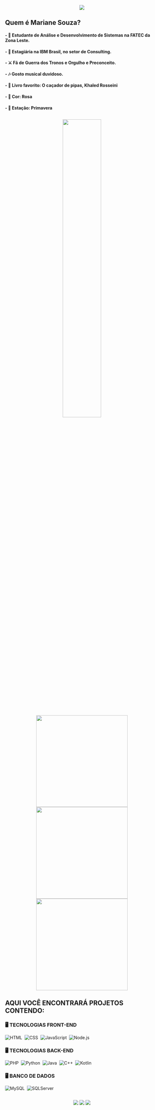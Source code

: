 <div align="center">
<img src="https://readme-typing-svg.herokuapp.com/?lines=Hello%20World!;Eu%20sou%20Mariane%20Souza;Eu%20tenho%2019%20anos;Eu%20estudo%20ADS%20na%20FATEC;Bem-vindo%20ao%20meu%20GitHub!&font=Pacifico&center=true&width=650&height=120&color=1fe0bf&vCenter=true&size=45%22">
</div>


## Quem é Mariane Souza?

#### - 📒 Estudante de Análise e Desenvolvimento de Sistemas na FATEC da Zona Leste.
#### - 💼 Estagiária na IBM Brasil, no setor de Consulting.
#### - ⚔️ Fã de Guerra dos Tronos e Orgulho e Preconceito.
#### - 🎶 Gosto musical duvidoso.
#### - 📖 Livro favorito: O caçador de pipas, Khaled Rosseini 
#### - 🦩 Cor: Rosa
#### - 🌸 Estação: Primavera

##
<div align="center">
    <img style="height: 50%; width: 50%;" src="https://giffiles.alphacoders.com/215/215837.gif](https://images.pexels.com/photos/326055/pexels-photo-326055.jpeg?auto=compress&cs=tinysrgb&w=1260&h=750&dpr=2">


  <a href="#statistics" >
    <img height="300em" src="https://github-readme-stats.vercel.app/api?username=MarianeBS&show_icons=true&theme=dark&include_all_commits=true&count_private=true&icon_color=34b1eb&title_color=34EBC9&text_color=ffffff"/>
   </a>
   <br>
  <a href="#statistics">
  <img height="300em" src="https://github-readme-stats.vercel.app/api/top-langs/?username=MarianeBS&layout=compact&langs_count=7&theme=dark&title_color=34EBC9"/>
  <img height="300em" src="https://github-readme-stats.vercel.app/api/top-langs/?username=MarianeBS&theme=blue-green"/>
      
  </a>
</div>

## AQUI VOCÊ ENCONTRARÁ PROJETOS CONTENDO:

### 🖥️ TECNOLOGIAS FRONT-END
![HTML](https://img.shields.io/badge/-HTML-05122A?style=flat&logo=HTML5)&nbsp;
![CSS](https://img.shields.io/badge/-CSS-05122A?style=flat&logo=CSS3&logoColor=1572B6)&nbsp;
![JavaScript](https://img.shields.io/badge/-JavaScript-05122A?style=flat&logo=javascript)&nbsp;
![Node.js](https://img.shields.io/badge/-Node.js-05122A?style=flat&logo=node.js)&nbsp;


### 🖥️ TECNOLOGIAS BACK-END
![PHP](https://img.shields.io/badge/-PHP-05122A?style=flat&logo=php&logoSize=amd)&nbsp;
![Python](https://img.shields.io/badge/-Python-05122A?style=flat&logo=Python)&nbsp;
![Java](https://img.shields.io/badge/-Java-05122A?style=flat&logo=oracle)&nbsp;
![C++](https://img.shields.io/badge/-C++-05122A?style=flat&logo=cplusplus)&nbsp;
![Kotlin](https://img.shields.io/badge/-Kotlin-05122A?style=flat&logo=kotlin)&nbsp;


### 🖥️ BANCO DE DADOS
![MySQL](https://img.shields.io/badge/-MySQL-05122A?style=flat&logo=mysql)&nbsp;
![SQLServer](https://img.shields.io/badge/-SQLServer-05122A?style=flat&logo=microsoftsqlserver)&nbsp;


##
  
<div align="center"> 
  <a href="https://discordapp.com/users/Mah_Soul#6475" target="_blank"><img src="https://img.shields.io/badge/Discord-7289DA?style=for-the-badge&logo=discord&logoColor=white&link=https://discordapp.com/users/Mah_Soul#6475" target="_blank"></a> 
  <a href = "mailto:mariane.souza030405@gmail.com"><img src="https://img.shields.io/badge/-Gmail-%23333?style=for-the-badge&logo=gmail&logoColor=white" target="_blank"></a>
  <a href="https://www.linkedin.com/in/marianesouza05" target="_blank"><img src="https://img.shields.io/badge/-LinkedIn-%230077B5?style=for-the-badge&logo=linkedin&logoColor=white" target="_blank"></a> 
</div>

##


